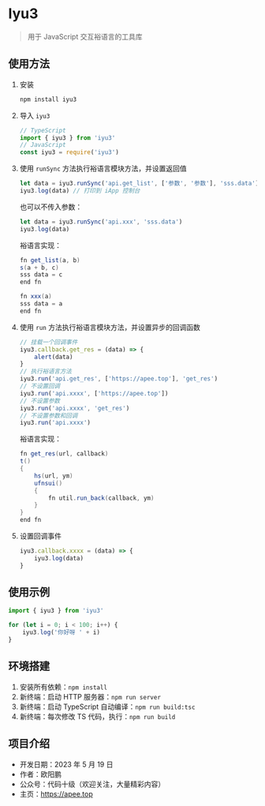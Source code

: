 # Iyu3

> 用于 JavaScript 交互裕语言的工具库

## 使用方法

1. 安装

    ```bash
    npm install iyu3
    ```
2. 导入 `iyu3`

    ```ts
    // TypeScript
    import { iyu3 } from 'iyu3'
    // JavaScript
    const iyu3 = require('iyu3')
    ````
3. 使用 `runSync` 方法执行裕语言模块方法，并设置返回值

    ```ts
    let data = iyu3.runSync('api.get_list', ['参数', '参数'], 'sss.data')
    iyu3.log(data) // 打印到 iApp 控制台
    ```

    也可以不传入参数：

    ```ts
    let data = iyu3.runSync('api.xxx', 'sss.data')
    iyu3.log(data)
    ```

    裕语言实现：

    ```java
    fn get_list(a, b)
    s(a + b, c)
    sss data = c
    end fn
    ```

    ```java
    fn xxx(a)
    sss data = a
    end fn
    ```
4. 使用 `run`  方法执行裕语言模块方法，并设置异步的回调函数

    ```ts
    // 挂载一个回调事件
    iyu3.callback.get_res = (data) => {
        alert(data)
    }
    // 执行裕语言方法
    iyu3.run('api.get_res', ['https://apee.top'], 'get_res')
    // 不设置回调
    iyu3.run('api.xxxx', ['https://apee.top'])
    // 不设置参数
    iyu3.run('api.xxxx', 'get_res')
    // 不设置参数和回调
    iyu3.run('api.xxxx')
    ```

    裕语言实现：

    ```java
    fn get_res(url, callback)
    t()
    {
        hs(url, ym)
        ufnsui()
        {
            fn util.run_back(callback, ym)
        }
    }
    end fn
    ```
5. 设置回调事件

    ```ts
    iyu3.callback.xxxx = (data) => {
        iyu3.log(data)
    }
    ```

## 使用示例

```ts
import { iyu3 } from 'iyu3'

for (let i = 0; i < 100; i++) {
    iyu3.log('你好呀 ' + i)
}
```

## 环境搭建

1. 安装所有依赖：`npm install`
1. 新终端：启动 HTTP 服务器：`npm run server`
2. 新终端：启动 TypeScript 自动编译：`npm run build:tsc`
3. 新终端：每次修改 TS 代码，执行：`npm run build`

## 项目介绍

- 开发日期：2023 年 5 月 19 日
- 作者：欧阳鹏
- 公众号：代码十级（欢迎关注，大量精彩内容）
- 主页：https://apee.top